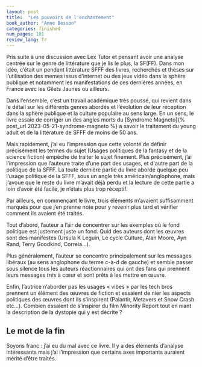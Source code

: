 ```yaml
---
layout: post
title:  "Les pouvoirs de l'enchantement"
book_author: "Anne Besson"
categories: finished
num_pages: 181
review_lang: fr
---
```


Pris suite à une discussion avec Lex Tutor et pensant avoir une analyse centrée sur le genre de littérature que je lis le plus, la SF(FF). Dans mon idée, c’était un pendant littérature SFFF des livres, recherchés et thèses sur l’utilisation des memes issus d’internet ou des jeux vidéo dans la sphère publique et notamment les manifestations de ces dernières années, en France avec les Gilets Jaunes ou ailleurs.

Dans l’ensemble, c’est un travail académique très poussé, qui revient dans le détail sur les différents genres abordés et l’évolution de leur réception dans la sphère publique et la culture populaire au sens large. En un sens, le livre essaie de corriger un des angles morts du [Syndrome Magneto]{% post_url 2023-05-21-syndrome-magneto %} a savoir le traitement du  young adult et de la littérature de SFFF de moins de 50 ans.

Mais rapidement, j’ai eu l’impression que cette volonté de définir précisément les termes du sujet (Usages politiques de la fantasy et de la science fiction) empêche de traiter le sujet finement. Plus précisément, j’ai l’impression que l’auteure traite d’une part des usages, et d'autre part de la politique de la SFFF. La toute dernière partie du livre aborde quelque peu l’usage politique de la SFFF, sous un angle très américain/anglophone, mais j’avoue que le reste du livre m’avait déjà perdu et la lecture de cette partie a loin d’avoir été facile, je n’étais plus trop réceptif.

Par ailleurs, en commençant le livre, trois éléments m’avaient suffisamment marqués pour que j’en prenne note pour y revenir plus tard et vérifier comment ils avaient été traités.

Tout d’abord, l’auteur a l’air de concentrer sur les exemples où le fond politique est justement juste un fond. Quid des auteurs dont les œuvres sont des manifestes (Ursula K Leguin, Le cycle Culture, Alan Moore, Ayn Rand, Terry Goodkind, Correia…).

Plus généralement, l’auteur se concentre principalement sur les messages libéraux (au sens anglophone du terme c-à-d de gauche) et semble passer sous silence tous les auteurs réactionnaires qui ont des fans qui prennent leurs messages *très* à cœur et sont prêts à les mettre en œuvre.

Enfin, l’autrice n’aborder pas les usages « vibes » par les tech bros prennent un élément des œuvres de fiction et essaient de nier les aspects politiques des œuvres dont ils s’inspirent (Palantir, Metavers et Snow Crash etc…). Combien essaient de s’inspirer du film Minority Report tout en niant la description de la dystopie qui y est décrite ?

## Le mot de la fin

Soyons franc : j’ai eu du mal avec ce livre. Il y a des éléments d’analyse intéressants mais j’ai l’impression que certains axes importants auraient mérité d’être traités.